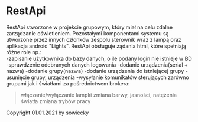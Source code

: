 # RestApi
RestApi stworzone w projekcie grupowym, który miał na celu zdalne zarządzanie oświetleniem. Pozostałymi komponentami systemu są utworzone przez innych członków zespołu sterownik wraz z lampą oraz aplikacja android "Lights". RestApi obsługuje żądania html, które spełniają różne role np.: <br />
-zapisanie użytkownika do bazy danych, o ile podany login nie istnieje w BD
-sprawdzenie odebranych danych logowania
-dodanie urządzenia(serial + nazwa)
-dodanie grupy(nazwa)
-dodanie urządzenia do istniejącej grupy
-usunięcie grupy, urządzenia
-wysyłanie komunikatów sterujących zarówno grupami jak i światłami za pośrednictwem brokera:
  >włączanie/wyłączanie lampki
  >zmiana barwy, jasności, natężenia światła
  >zmiana trybów pracy

Copyright 01.01.2021 by sowiecky
